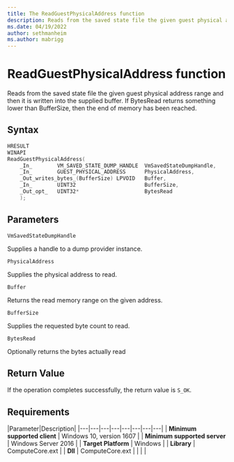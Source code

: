 ```yaml
---
title: The ReadGuestPhysicalAddress function
description: Reads from the saved state file the given guest physical address range and then it is written into the supplied buffer.
ms.date: 04/19/2022
author: sethmanheim
ms.author: mabrigg
---
```


# ReadGuestPhysicalAddress function

Reads from the saved state file the given guest physical address range and then it is written into the supplied buffer. If BytesRead returns something lower than BufferSize, then the end of memory has been reached.

## Syntax

```C
HRESULT
WINAPI
ReadGuestPhysicalAddress(
    _In_        VM_SAVED_STATE_DUMP_HANDLE  VmSavedStateDumpHandle,
    _In_        GUEST_PHYSICAL_ADDRESS      PhysicalAddress,
    _Out_writes_bytes_(BufferSize) LPVOID   Buffer,
    _In_        UINT32                      BufferSize,
    _Out_opt_   UINT32*                     BytesRead
    );
```

## Parameters

`VmSavedStateDumpHandle`

Supplies a handle to a dump provider instance.

`PhysicalAddress`

Supplies the physical address to read.

`Buffer`

Returns the read memory range on the given address.

`BufferSize`

Supplies the requested byte count to read.

`BytesRead`

Optionally returns the bytes actually read

## Return Value

If the operation completes successfully, the return value is `S_OK`.

## Requirements

|Parameter|Description|
|---|---|---|---|---|---|---|---|
| **Minimum supported client** | Windows 10, version 1607 |
| **Minimum supported server** | Windows Server 2016 |
| **Target Platform** | Windows |
| **Library** | ComputeCore.ext |
| **Dll** | ComputeCore.ext |
|    |    |